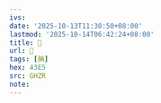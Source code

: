 ```yaml
---
ivs:
date: '2025-10-13T11:30:50+08:00'
lastmod: '2025-10-14T06:42:24+08:00'
title: 󰧓
url: 󰧓
tags: [䏥]
hex: 43E5
src: GHZR
note:
---
```

